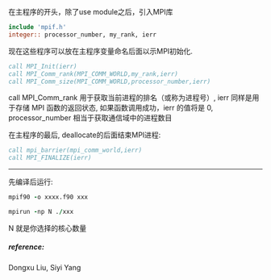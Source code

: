 在主程序的开头，除了use module之后，引入MPI库  

``` fortran
include 'mpif.h'
integer:: processor_number, my_rank, ierr
```


现在这些程序可以放在主程序变量命名后面以示MPI初始化.  

``` fortran
call MPI_Init(ierr)
call MPI_Comm_rank(MPI_COMM_WORLD,my_rank,ierr)
call MPI_Comm_size(MPI_COMM_WORLD,processor_number,ierr)
```

call MPI_Comm_rank 用于获取当前进程的排名（或称为进程号）, ierr 同样是用于存储 MPI 函数的返回状态, 如果函数调用成功，ierr 的值将是 0,  processor_number 相当于获取通信域中的进程数目


在主程序的最后, deallocate的后面结束MPI进程:  
```fortran
call mpi_barrier(mpi_comm_world,ierr)
call MPI_FINALIZE(ierr)
```


------

先编译后运行:  
``` fortran
mpif90 -o xxxx.f90 xxx
```

```fortran
mpirun -np N ./xxx
```

N 就是你选择的核心数量

##### reference:

Dongxu Liu, Siyi Yang
